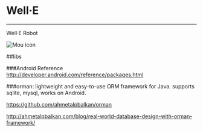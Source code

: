 Well·E
======
---

Well·E Robot

![Mou icon](https://raw.github.com/miclle/WALL-E/master/wall-e-pixar.jpg)


##libs


###Android Reference
<http://developer.android.com/reference/packages.html>

###orman:
lightweight and easy-to-use ORM framework for Java. supports sqlite, mysql, works on Android.

<https://github.com/ahmetalpbalkan/orman>

<http://ahmetalpbalkan.com/blog/real-world-database-design-with-orman-framework/>
